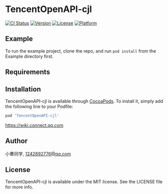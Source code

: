 # TencentOpenAPI-cjl

[![CI Status](https://img.shields.io/travis/CJL1242892776/TencentOpenAPI-cjl.svg?style=flat)](https://travis-ci.org/CJL1242892776/TencentOpenAPI-cjl)
[![Version](https://img.shields.io/cocoapods/v/TencentOpenAPI-cjl.svg?style=flat)](https://cocoapods.org/pods/TencentOpenAPI-cjl)
[![License](https://img.shields.io/cocoapods/l/TencentOpenAPI-cjl.svg?style=flat)](https://cocoapods.org/pods/TencentOpenAPI-cjl)
[![Platform](https://img.shields.io/cocoapods/p/TencentOpenAPI-cjl.svg?style=flat)](https://cocoapods.org/pods/TencentOpenAPI-cjl)

## Example

To run the example project, clone the repo, and run `pod install` from the Example directory first.

## Requirements

## Installation

TencentOpenAPI-cjl is available through [CocoaPods](https://cocoapods.org). To install
it, simply add the following line to your Podfile:

```ruby
pod 'TencentOpenAPI-cjl'
```
https://wiki.connect.qq.com
## Author

小曹同学, 1242892776@qq.com

## License

TencentOpenAPI-cjl is available under the MIT license. See the LICENSE file for more info.

